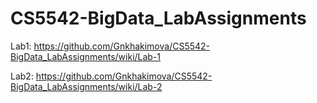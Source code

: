 # CS5542-BigData_LabAssignments

Lab1: https://github.com/Gnkhakimova/CS5542-BigData_LabAssignments/wiki/Lab-1

Lab2: https://github.com/Gnkhakimova/CS5542-BigData_LabAssignments/wiki/Lab-2

